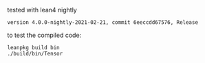 tested with lean4 nightly
```
version 4.0.0-nightly-2021-02-21, commit 6eeccdd67576, Release
```

to test the compiled code:
```
leanpkg build bin
./build/bin/Tensor
```